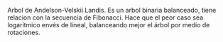 Arbol de Andelson-Velskii Landis. Es un arbol binaria balanceado, tiene relacion con la secuencia de Fibonacci. 
Hace que el peor caso sea logarítmico envés de lineal, balanceando mejor el árbol por medio de rotaciones. 

